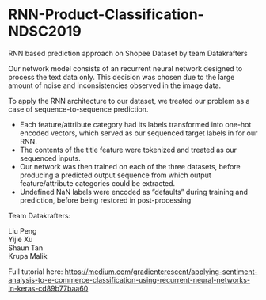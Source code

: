 # RNN-Product-Classification-NDSC2019
RNN based prediction approach on Shopee Dataset by team Datakrafters


Our network model consists of an recurrent neural network designed to process the text data only. This decision was chosen due to the large amount of noise and inconsistencies observed in the image data.

To apply the RNN architecture to our dataset, we treated our problem as a case of sequence-to-sequence prediction. 
* Each feature/attribute category had its labels transformed into one-hot encoded vectors, which served as our sequenced target labels in for our RNN. 
* The contents of the title feature were tokenized and treated as our sequenced inputs. 
* Our network was then trained on each of the three datasets, before producing a predicted output sequence from which output feature/attribute categories could be extracted. 
* Undefined NaN labels were encoded as “defaults” during training and prediction, before being restored in post-processing

Team Datakrafters:

Liu Peng<br/>
Yijie Xu<br/>
Shaun Tan<br/>
Krupa Malik<br/>

Full tutorial here: https://medium.com/gradientcrescent/applying-sentiment-analysis-to-e-commerce-classification-using-recurrent-neural-networks-in-keras-cd89b77baa60
